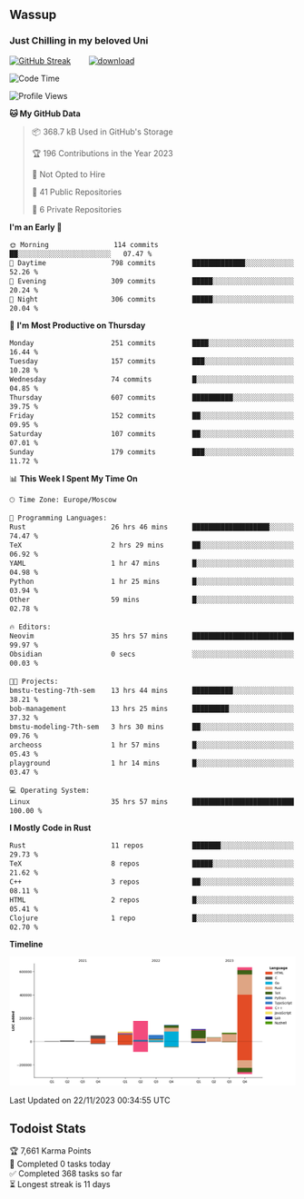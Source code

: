 ## Wassup 
### Just Chilling in my beloved Uni 

<!--
-->

[![GitHub Streak](http://github-readme-streak-stats.herokuapp.com?user=archeoss&theme=shades-of-purple&hide_border=true&date_format=j%20M%5B%20Y%5D)](https://git.io/streak-stats)&nbsp;&nbsp;&nbsp;&nbsp;&nbsp;&nbsp;&nbsp;&nbsp;[![download](https://user-images.githubusercontent.com/68448737/147796309-d8b65b1d-4dde-40d9-b03a-2b42aaa6cd43.jpeg)
](http://bmstu.ru/)

<!--START_SECTION:waka-->
![Code Time](http://img.shields.io/badge/Code%20Time-2%2C068%20hrs%2018%20mins-blue)

![Profile Views](http://img.shields.io/badge/Profile%20Views-1-blue)

**🐱 My GitHub Data** 

> 📦 368.7 kB Used in GitHub's Storage 
 > 
> 🏆 196 Contributions in the Year 2023
 > 
> 🚫 Not Opted to Hire
 > 
> 📜 41 Public Repositories 
 > 
> 🔑 6 Private Repositories 
 > 
**I'm an Early 🐤** 

```text
🌞 Morning                114 commits         ██░░░░░░░░░░░░░░░░░░░░░░░   07.47 % 
🌆 Daytime                798 commits         █████████████░░░░░░░░░░░░   52.26 % 
🌃 Evening                309 commits         █████░░░░░░░░░░░░░░░░░░░░   20.24 % 
🌙 Night                  306 commits         █████░░░░░░░░░░░░░░░░░░░░   20.04 % 
```
📅 **I'm Most Productive on Thursday** 

```text
Monday                   251 commits         ████░░░░░░░░░░░░░░░░░░░░░   16.44 % 
Tuesday                  157 commits         ███░░░░░░░░░░░░░░░░░░░░░░   10.28 % 
Wednesday                74 commits          █░░░░░░░░░░░░░░░░░░░░░░░░   04.85 % 
Thursday                 607 commits         ██████████░░░░░░░░░░░░░░░   39.75 % 
Friday                   152 commits         ██░░░░░░░░░░░░░░░░░░░░░░░   09.95 % 
Saturday                 107 commits         ██░░░░░░░░░░░░░░░░░░░░░░░   07.01 % 
Sunday                   179 commits         ███░░░░░░░░░░░░░░░░░░░░░░   11.72 % 
```


📊 **This Week I Spent My Time On** 

```text
🕑︎ Time Zone: Europe/Moscow

💬 Programming Languages: 
Rust                     26 hrs 46 mins      ███████████████████░░░░░░   74.47 % 
TeX                      2 hrs 29 mins       ██░░░░░░░░░░░░░░░░░░░░░░░   06.92 % 
YAML                     1 hr 47 mins        █░░░░░░░░░░░░░░░░░░░░░░░░   04.98 % 
Python                   1 hr 25 mins        █░░░░░░░░░░░░░░░░░░░░░░░░   03.94 % 
Other                    59 mins             █░░░░░░░░░░░░░░░░░░░░░░░░   02.78 % 

🔥 Editors: 
Neovim                   35 hrs 57 mins      █████████████████████████   99.97 % 
Obsidian                 0 secs              ░░░░░░░░░░░░░░░░░░░░░░░░░   00.03 % 

🐱‍💻 Projects: 
bmstu-testing-7th-sem    13 hrs 44 mins      ██████████░░░░░░░░░░░░░░░   38.21 % 
bob-management           13 hrs 25 mins      █████████░░░░░░░░░░░░░░░░   37.32 % 
bmstu-modeling-7th-sem   3 hrs 30 mins       ██░░░░░░░░░░░░░░░░░░░░░░░   09.76 % 
archeoss                 1 hr 57 mins        █░░░░░░░░░░░░░░░░░░░░░░░░   05.43 % 
playground               1 hr 14 mins        █░░░░░░░░░░░░░░░░░░░░░░░░   03.47 % 

💻 Operating System: 
Linux                    35 hrs 57 mins      █████████████████████████   100.00 % 
```

**I Mostly Code in Rust** 

```text
Rust                     11 repos            ███████░░░░░░░░░░░░░░░░░░   29.73 % 
TeX                      8 repos             █████░░░░░░░░░░░░░░░░░░░░   21.62 % 
C++                      3 repos             ██░░░░░░░░░░░░░░░░░░░░░░░   08.11 % 
HTML                     2 repos             █░░░░░░░░░░░░░░░░░░░░░░░░   05.41 % 
Clojure                  1 repo              █░░░░░░░░░░░░░░░░░░░░░░░░   02.70 % 
```



**Timeline**

![Lines of Code chart](https://raw.githubusercontent.com/archeoss/archeoss/master/assets/bar_graph.png)


 Last Updated on 22/11/2023 00:34:55 UTC
<!--END_SECTION:waka-->

## Todoist Stats

<!-- TODO-IST:START -->
🏆  7,661 Karma Points           
🌸  Completed 0 tasks today           
✅  Completed 368 tasks so far           
⏳  Longest streak is 11 days
<!-- TODO-IST:END -->
